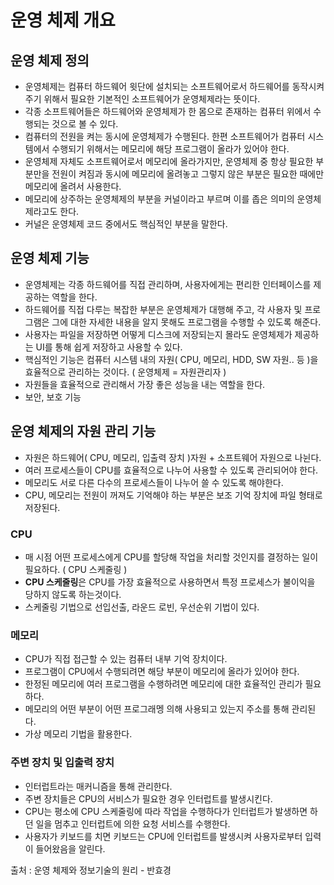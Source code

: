 # 운영 체제 개요


## 운영 체제 정의
- 운영체제는 컴퓨터 하드웨어 윗단에 설치되는 소프트웨어로서 하드웨어를 동작시켜 주기 위해서 필요한 기본적인 소프트웨어가 운영체제라는 뜻이다.
- 각종 소프트웨어들은 하드웨어와 운영체제가 한 몸으로 존재하는 컴퓨터 위에서 수행되는 것으로 볼 수 있다.  
- 컴퓨터의 전원을 켜는 동시에 운영체제가 수행된다. 한편 소프트웨어가 컴퓨터 시스템에서 수행되기 위해서는 메모리에 해당 프로그램이 올라가 있어야 한다.
- 운영체제 자체도 소프트웨어로서 메모리에 올라가지만, 운영체제 중 항상 필요한 부분만을 전원이 켜짐과 동시에 메모리에 올려놓고 그렇지 않은 부분은 필요한
때에만 메모리에 올려서 사용한다. 
- 메모리에 상주하는 운영체제의 부분을 커널이라고 부르며 이를 좁은 의미의 운영체제라고도 한다.
- 커널은 운영체제 코드 중에서도 핵심적인 부분을 말한다.


## 운영 체제 기능
- 운영체제는 각종 하드웨어를 직접 관리하며, 사용자에게는 편리한 인터페이스를 제공하는 역할을 한다.
- 하드웨어를 직접 다루는 복잡한 부분은 운영체제가 대행해 주고, 각 사용자 및 프로그램은 그에 대한 자세한 내용을 알지 못해도 프로그램을 수행할 수 있도록 해준다.
- 사용자는 파일을 저장하면 어떻게 디스크에 저장되는지 몰라도 운영체제가 제공하는 UI를 통해 쉽게 저장하고 사용할 수 있다.
- 핵심적인 기능은 컴퓨터 시스템 내의 자원( CPU, 메모리, HDD, SW 자원.. 등 )을 효율적으로 관리하는 것이다. ( 운영체제 = 자원관리자 )
- 자원들을 효율적으로 관리해서 가장 좋은 성능을 내는 역할을 한다.
- 보안, 보호 기능


## 운영 체제의 자원 관리 기능
- 자원은 하드웨어( CPU, 메모리, 입출력 장치 )자원 + 소프트웨어 자원으로 나뉜다.   
- 여러 프로세스들이 CPU를 효율적으로 나누어 사용할 수 있도록 관리되어야 한다.
- 메모리도 서로 다른 다수의 프로세스들이 나누어 쓸 수 있도록 해야한다.
- CPU, 메모리는 전원이 꺼져도 기억해야 하는 부분은 보조 기억 장치에 파일 형태로 저장된다.


### CPU
- 매 시점 어떤 프로세스에게 CPU를 할당해 작업을 처리할 것인지를 결정하는 일이 필요하다. ( CPU 스케줄링 )
- **CPU 스케줄링**은 CPU를 가장 효율적으로 사용하면서 특정 프로세스가 불이익을 당하지 않도록 하는것이다.
- 스케줄링 기법으로 선입선출, 라운드 로빈, 우선순위 기법이 있다.   


### 메모리
- CPU가 직접 접근할 수 있는 컴퓨터 내부 기억 장치이다.
- 프로그램이 CPU에서 수행되려면 해당 부분이 메모리에 올라가 있어야 한다.
- 한정된 메모리에 여러 프로그램을 수행하려면 메모리에 대한 효율적인 관리가 필요하다.
- 메모리의 어떤 부분이 어떤 프로그래멩 의해 사용되고 있는지 주소를 통해 관리된다.
- 가상 메모리 기법을 활용한다.


### 주변 장치 및 입출력 장치
- 인터럽트라는 매커니즘을 통해 관리한다.
- 주변 장치들은 CPU의 서비스가 필요한 경우 인터럽트를 발생시킨다.
- CPU는 평소에 CPU 스케줄링에 따라 작업을 수행하다가 인터럽트가 발생하면 하던 일을 멈추고 인터럽트에 의한 요청 서비스를 수행한다.
- 사용자가 키보드를 치면 키보드는 CPU에 인터럽트를 발생시켜 사용자로부터 입력이 들어왔음을 알린다.  





출처 : 운영 체제와 정보기술의 원리 - 반효경